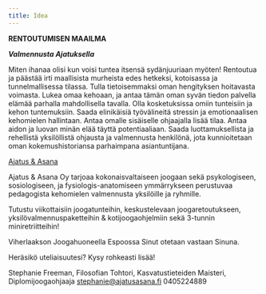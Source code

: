 ```yaml
---
title: Idea
---
```

**RENTOUTUMISEN MAAILMA**

**_Valmennusta Ajatuksella_**
  
Miten ihanaa olisi kun voisi tuntea itsensä sydänjuuriaan myöten! Rentoutua ja päästää irti maallisista murheista edes hetkeksi, kotoisassa ja tunnelmallisessa tilassa. Tulla tietoisemmaksi oman hengityksen hoitavasta voimasta. Lukea omaa kehoaan, ja antaa tämän oman syvän tiedon palvella elämää parhalla mahdollisella tavalla. Olla kosketuksissa omiin tunteisiin ja kehon tuntemuksiin. Saada elinikäisiä työvälineitä stressin ja emotionaalisen kehomielen hallintaan. Antaa omalle sisäiselle ohjaajalla lisää tilaa. Antaa aidon ja luovan minän elää täyttä potentiaaliaan. Saada luottamuksellista ja rehellistä yksilöllistä ohjausta ja valmennusta henkilönä, jota kunnioitetaan oman kokemushistoriansa parhaimpana asiantuntijana.

<div class="blog">
<script async src="https://static.medium.com/embed.js"></script><a class="m-collection" href="https://medium.com/ajatus-asana">Ajatus & Asana</a>
</div>

Ajatus & Asana Oy tarjoaa kokonaisvaltaiseen joogaan sekä psykologiseen, sosiologiseen, ja fysiologis-anatomiseen ymmärrykseen perustuvaa pedagogista kehomielen valmennusta yksilöille ja ryhmille. 

Tutustu viikottaisiin joogatunteihin, keskustelevaan joogaretoutukseen, yksilövalmennuspaketteihin & kotijoogaohjelmiin sekä 3-tunnin miniretriitteihin!

Viherlaakson Joogahuoneella Espoossa Sinut otetaan vastaan Sinuna. 

Heräsikö uteliaisuutesi? Kysy rohkeasti lisää! 

Stephanie Freeman, 
Filosofian Tohtori, Kasvatustieteiden Maisteri, Diplomijoogaohjaaja
[stephanie@ajatusasana.fi](mailto:stephanie@ajatusasana.fi)
0405224889






